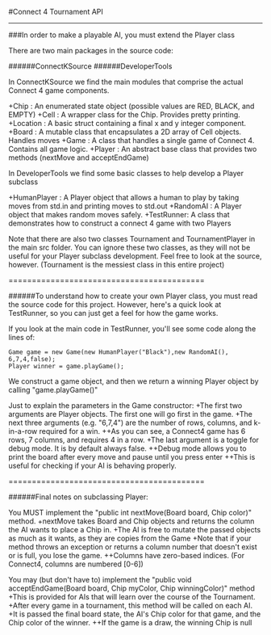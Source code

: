 #Connect 4 Tournament API
__________________________________________

###In order to make a playable AI, you must extend the Player class

There are two main packages in the source code:

######ConnectKSource
######DeveloperTools

In ConnectKSource we find the main modules that comprise the actual Connect 4 game components.

+Chip : An enumerated state object (possible values are RED, BLACK, and EMPTY)
+Cell : A wrapper class for the Chip. Provides pretty printing.
+Location : A basic struct containing a final x and y integer component.
+Board : A mutable class that encapsulates a 2D array of Cell objects. Handles moves
+Game : A class that handles a single game of Connect 4. Contains all game logic.
+Player : An abstract base class that provides two methods (nextMove and acceptEndGame)

In DeveloperTools we find some basic classes to help develop a Player subclass

+HumanPlayer : A Player object that allows a human to play by taking moves from std.in and printing moves to std.out
+RandomAI : A Player object that makes random moves safely.
+TestRunner: A class that demonstrates how to construct a connect 4 game with two Players

Note that there are also two classes Tournament and TournamentPlayer in the main src folder.
You can ignore these two classes, as they will not be useful for your Player subclass development.
Feel free to look at the source, however. (Tournament is the messiest class in this entire project)

==========================================

######To understand how to create your own Player class, you must read the source code for this project.
However, here's a quick look at TestRunner, so you can just get a feel for how the game works.

If you look at the main code in TestRunner, you'll see some code along the lines of:

	Game game = new Game(new HumanPlayer("Black"),new RandomAI(), 6,7,4,false);
	Player winner = game.playGame();

We construct a game object, and then we return a winning Player object by calling "game.playGame()"

Just to explain the parameters in the Game constructor:
+The first two arguments are Player objects. The first one will go first in the game.
+The next three arguments (e.g. "6,7,4") are the number of rows, columns, and k-in-a-row required for a win.
++As you can see, a Connect4 game has 6 rows, 7 columns, and requires 4 in a row.
+The last argument is a toggle for debug mode. It is by default always false.
++Debug mode allows you to print the board after every move and pause until you press enter
++This is useful for checking if your AI is behaving properly.

==========================================

######Final notes on subclassing Player:

You MUST implement the "public int nextMove(Board board, Chip color)" method.
+nextMove takes Board and Chip objects and returns the column the AI wants to place a Chip in.
+The AI is free to mutate the passed objects as much as it wants, as they are copies from the Game
+Note that if your method throws an exception or returns a column number that doesn't exist or is full, you lose the game.
++Columns have zero-based indices. (For Connect4, columns are numbered [0-6])

You may (but don't have to) implement the "public void acceptEndGame(Board board, Chip myColor, Chip winningColor)" method
+This is provided for AIs that will learn over the course of the Tournament.
+After every game in a tournament, this method will be called on each AI.
+It is passed the final board state, the AI's Chip color for that game, and the Chip color of the winner.
++If the game is a draw, the winning Chip is null